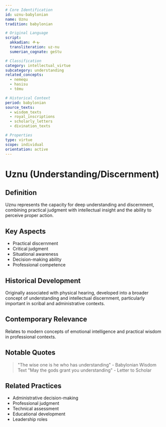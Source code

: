 ```yaml
---
# Core Identification
id: uznu-babylonian
name: Uznu
tradition: babylonian

# Original Language
script:
  akkadian: 𒅆𒉡
  transliteration: uz-nu
  sumerian_cognate: geštu

# Classification
category: intellectual_virtue
subcategory: understanding
related_concepts:
  - nemequ
  - hasisu
  - têmu

# Historical Context
period: babylonian
source_texts:
  - wisdom_texts
  - royal_inscriptions
  - scholarly_letters
  - divination_texts

# Properties
type: virtue
scope: individual
orientation: active
---
```


# Uznu (Understanding/Discernment)

## Definition
Uznu represents the capacity for deep understanding and discernment, combining practical judgment with intellectual insight and the ability to perceive proper action.

## Key Aspects
- Practical discernment
- Critical judgment
- Situational awareness
- Decision-making ability
- Professional competence

## Historical Development
Originally associated with physical hearing, developed into a broader concept of understanding and intellectual discernment, particularly important in scribal and administrative contexts.

## Contemporary Relevance
Relates to modern concepts of emotional intelligence and practical wisdom in professional contexts.

## Notable Quotes
> "The wise one is he who has understanding" - Babylonian Wisdom Text
> "May the gods grant you understanding" - Letter to Scholar

## Related Practices
- Administrative decision-making
- Professional judgment
- Technical assessment
- Educational development
- Leadership roles
